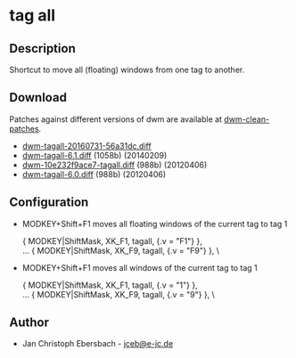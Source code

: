 # tag all

## Description

Shortcut to move all (floating) windows from one tag to another.

## Download
Patches against different versions of dwm are available at
[dwm-clean-patches](https://github.com/jceb/dwm-clean-patches).

* [dwm-tagall-20160731-56a31dc.diff](dwm-tagall-20160731-56a31dc.diff)
* [dwm-tagall-6.1.diff](dwm-tagall-6.1.diff) (1058b) (20140209)
* [dwm-10e232f9ace7-tagall.diff](dwm-10e232f9ace7-tagall.diff) (988b) (20120406)
* [dwm-tagall-6.0.diff](dwm-tagall-6.0.diff) (988b) (20120406)

## Configuration

* MODKEY+Shift+F1 moves all floating windows of the current tag to tag 1

	{ MODKEY|ShiftMask,     XK_F1,      tagall,        {.v = "F1"} }, \
	...
	{ MODKEY|ShiftMask,     XK_F9,      tagall,        {.v = "F9"} }, \

* MODKEY+Shift+F1 moves all windows of the current tag to tag 1

	{ MODKEY|ShiftMask,     XK_F1,      tagall,        {.v = "1"} }, \
	...
	{ MODKEY|ShiftMask,     XK_F9,      tagall,        {.v = "9"} }, \

## Author
* Jan Christoph Ebersbach - <jceb@e-jc.de>
